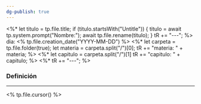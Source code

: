 ```yaml
---
dg-publish: true
---
```

<%* 
	let titulo = tp.file.title;
	if (titulo.startsWith("Untitle")) {
		titulo = await tp.system.prompt("Nombre:");
		await tp.file.rename(titulo);
	}
	tR += "---";
%>
dia: <% tp.file.creation_date("YYYY-MM-DD") %>
<%*
	let carpeta = tp.file.folder(true);
	let materia = carpeta.split("/")[0];
	tR += "materia: " + materia;
%>
<%* 
	let capitulo = carpeta.split("/")[1]
	tR += "capitulo: " + capitulo;
%>
<%* tR += "---"; %>
### Definición
---
<% tp.file.cursor() %>